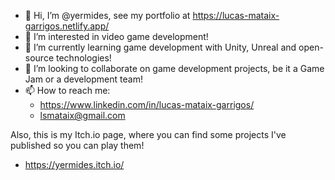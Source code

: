 - 👋 Hi, I’m @yermides, see my portfolio at https://lucas-mataix-garrigos.netlify.app/
- 👀 I’m interested in video game development!
- 🌱 I’m currently learning game development with Unity, Unreal and open-source technologies!
- 💞️ I’m looking to collaborate on game development projects, be it a Game Jam or a development team!
- 📫 How to reach me: 
  - https://www.linkedin.com/in/lucas-mataix-garrigos/
  - lsmataix@gmail.com

Also, this is my Itch.io page, where you can find some projects I've published so you can play them!
- https://yermides.itch.io/

<!---
yermides/yermides is a ✨ special ✨ repository because its `README.md` (this file) appears on your GitHub profile.
You can click the Preview link to take a look at your changes.
--->
